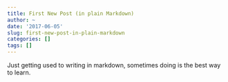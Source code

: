 ```yaml
---
title: First New Post (in plain Markdown)
author: ~
date: '2017-06-05'
slug: first-new-post-in-plain-markdown
categories: []
tags: []
---
```


Just getting used to writing in markdown, sometimes doing is the best way to learn. 